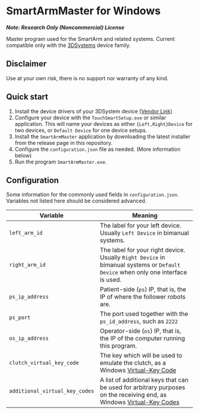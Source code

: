 # SmartArmMaster for Windows

***Note: Research Only (Noncommercial) License***

Master program used for the SmartArm and related systems. Current compatible only with the [3DSystems](https://www.3dsystems.com/haptics) device family.

## Disclaimer

Use at your own risk, there is no support nor warranty of any kind.

## Quick start

1. Install the device drivers of your 3DSystem device [(Vendor Link)](https://support.3dsystems.com/s/article/Haptic-Device-Drivers-for-OpenHaptics)
2. Configure your device with the `TouchSmartSetup.exe` or similar application. This will name your devices as either `{Left,Right}Device` for two devices, or `Default Device` for one device setups.
3. Install the `SmartArmMaster` application by downloading the latest installer from the release page in this repository.
4. Configure the `configuration.json` file as needed. (More information below)
5. Run the program `SmartArmMaster.exe`.

## Configuration

Some information for the commonly used fields in `configuration.json`. Variables not listed here should be considered advanced.

| Variable | Meaning |
|-----|-----|
|`left_arm_id` | The label for your left device. Usually `Left Device` in bimanual systems.|
|`right_arm_id` | The label for your right device. Usually `Right Device` in bimanual systems or `Default Device` when only one interface is used.|
|`ps_ip_address`| Patient-side (`ps`) IP, that is, the IP of where the follower robots are.|
|`ps_port`| The port used together with the `ps_id_address`, such as `2222`|
|`os_ip_address`| Operator-side (`os`) IP, that is, the IP of the computer running this program.|
|`clutch_virtual_key_code`| The key which will be used to emulate the clutch, as a Windows [Virtual-Key Code](https://docs.microsoft.com/en-us/windows/win32/inputdev/virtual-key-codes) |
|`additional_virtual_key_codes`| A list of additional keys that can be used for arbitrary purposes on the receiving end, as Windows [Virtual-Key Codes](https://docs.microsoft.com/en-us/windows/win32/inputdev/virtual-key-codes)|
